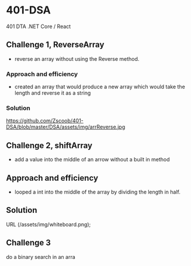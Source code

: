 # 401-DSA
401 DTA .NET Core / React
## Challenge 1, ReverseArray
  - reverse an array without using the Reverse method.

### Approach and efficiency
  - created an array that would produce a new array which would take the length and reverse it as a string

### Solution
https://github.com/Zscoob/401-DSA/blob/master/DSA/assets/img/arrReverse.jpg

## Challenge 2, shiftArray
  - add a value into the middle of an arrow without a built in method

## Approach and efficiency
  - looped a int into the middle of the array by dividing the length in half.

## Solution
URL (/assets/img/whiteboard.png); 

## Challenge 3
do a binary search in an arra

##
